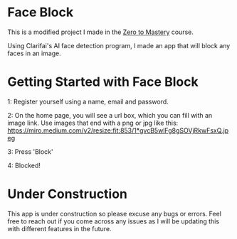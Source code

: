 # Face Block

This is a modified project I made in the [Zero to Mastery](https://zerotomastery.io/courses/coding-bootcamp/) course.

Using Clarifai's AI face detection program, I made an app that will block any faces in an image.

# Getting Started with Face Block

1: Register yourself using a name, email and password.

2: On the home page, you will see a url box, which you can fill with an image link. Use images that end with a png or jpg like this: https://miro.medium.com/v2/resize:fit:853/1*gvcB5wlFg8gSOVjRkwFsxQ.jpeg

3: Press 'Block'

4: Blocked!

# Under Construction
This app is under construction so please excuse any bugs or errors. Feel free to reach out if you come across any issues as I will be updating this with different features in the future.

